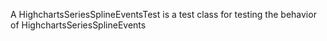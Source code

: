A HighchartsSeriesSplineEventsTest is a test class for testing the behavior of HighchartsSeriesSplineEvents